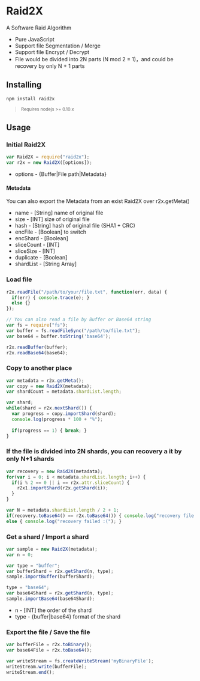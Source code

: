# Raid2X
A Software Raid Algorithm
* Pure JavaScript
* Support file Segmentation / Merge
* Support file Encrypt / Decrypt
* File would be divided into 2N parts (N mod 2 = 1)，and could be recovery by only N + 1 parts

## Installing
```shell
npm install raid2x
```
> <sub>Requires nodejs >= 0.10.x</sub>

## Usage
### Initial Raid2X
```javascript
var Raid2X = require("raid2x");
var r2x = new Raid2X([options]);
```
* options - {Buffer|File path|Metadata}

#### Metadata
You can also export the Metadata from an exist Raid2X over r2x.getMeta()
*	name - [String] name of original file
*	size - [INT] size of original file
*	hash - [String] hash of original file (SHA1 + CRC)
*	encFile - [Boolean] to switch
*	encShard - [Boolean]
*	sliceCount - [INT]
*	sliceSize - [INT]
*	duplicate - [Boolean]
*	shardList - [String Array]

### Load file
```javascript
r2x.readFile("/path/to/your/file.txt", function(err, data) {
  if(err) { console.trace(e); }
  else {}
});

// You can also read a file by Buffer or Base64 string
var fs = require("fs");
var buffer = fs.readFileSync("/path/to/file.txt");
var base64 = buffer.toString('base64');

r2x.readBuffer(buffer);
r2x.readBase64(base64);
```

### Copy to another place
```javascript
var metadata = r2x.getMeta();
var copy = new Raid2X(metadata);
var shardCount = metadata.shardList.length;

var shard;
while(shard = r2x.nextShard()) {
  var progress = copy.importShard(shard);
  console.log(progress * 100 + "%");
  
  if(progress == 1) { break; }
}
```

### If the file is divided into 2N shards, you can recovery a it by only N+1 shards
```javascript
var recovery = new Raid2X(metadata);
for(var i = 0; i < metadata.shardList.length; i++) {
  if(i % 2 == 0 || i == r2x.attr.sliceCount) {
    r2x1.importShard(r2x.getShard(i));
  }
}

var N = metadata.shardList.length / 2 + 1;
if(recovery.toBase64() == r2x.toBase64()) { console.log("recovery file with %d shards", N); }
else { console.log("recovery failed :("); }
```

### Get a shard / Import a shard
```javascript
var sample = new Raid2X(metadata);
var n = 0;

var type = "buffer";
var bufferShard = r2x.getShard(n, type);
sample.importBuffer(bufferShard);

type = "base64";
var base64Shard = r2x.getShard(n, type);
sample.importBase64(base64Shard);
```
* n - [INT] the order of the shard
* type - {buffer|base64} format of the shard

### Export the file / Save the file
```javascript
var bufferFile = r2x.toBinary();
var base64File = r2x.toBase64();

var writeStream = fs.createWriteStream('myBinaryFile');
writeStream.write(bufferFile);
writeStream.end();
```
